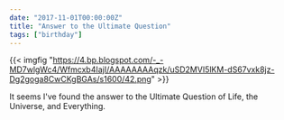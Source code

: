 ```yaml
---
date: "2017-11-01T00:00:00Z"
title: "Answer to the Ultimate Question"
tags: ["birthday"]
---
```


{{< imgfig "https://4.bp.blogspot.com/-_-MD7wlgWc4/Wfmcxb4IajI/AAAAAAAAqzk/uSD2MVI5lKM-dS67vxk8jz-Dg2goga8CwCKgBGAs/s1600/42.png" >}}

It seems I've found the answer to the Ultimate Question of Life, the Universe, and Everything.
